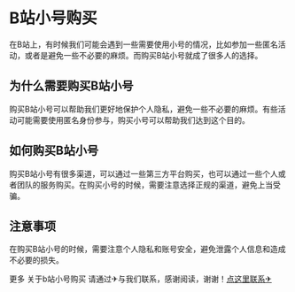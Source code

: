 # B站小号购买

在B站上，有时候我们可能会遇到一些需要使用小号的情况，比如参加一些匿名活动，或者是避免一些不必要的麻烦。而购买B站小号就成了很多人的选择。

## 为什么需要购买B站小号

购买B站小号可以帮助我们更好地保护个人隐私，避免一些不必要的麻烦。有些活动可能需要使用匿名身份参与，购买小号可以帮助我们达到这个目的。

## 如何购买B站小号

购买B站小号有很多渠道，可以通过一些第三方平台购买，也可以通过一些个人或者团队的服务购买。在购买小号的时候，需要注意选择正规的渠道，避免上当受骗。

## 注意事项

在购买B站小号的时候，需要注意个人隐私和账号安全，避免泄露个人信息和造成不必要的损失。

更多 关于b站小号购买 请通过✈与我们联系，感谢阅读，谢谢！[点这里联系✈](https://t.me/pt99bot)